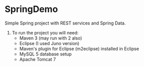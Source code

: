 SpringDemo
==========

Simple Spring project with REST services and Spring Data.

1. To run the project you will need:
    - Maven 3 (may run with 2 also)
    - Eclipse (I used Juno version)
    - Maven's plugin for Eclipse (m2eclipse) installed in Eclipse
    - MySQL 5 database setup
    - Apache Tomcat 7
